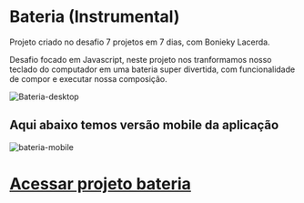 # Bateria (Instrumental)

 Projeto criado no desafio 7 projetos em 7 dias, com Bonieky Lacerda.

 Desafio focado em Javascript, neste projeto nos tranformamos nosso teclado do computador  em uma bateria super divertida, com funcionalidade de compor e executar nossa composição.
 
 ![Bateria-desktop](https://user-images.githubusercontent.com/62466598/141495908-60cf58ff-9063-48db-acc8-93a553041f8c.png)


  ## Aqui abaixo temos versão mobile da aplicação

 ![bateria-mobile](https://user-images.githubusercontent.com/62466598/141506976-6ab432ca-7d39-4fa2-a2af-baf836185adf.png)
 
 
 # [Acessar projeto bateria](https://reinaldomantovani.github.io/Bateria/)

